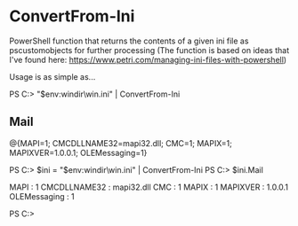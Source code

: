 # ConvertFrom-Ini
PowerShell function that returns the contents of a given ini file as pscustomobjects for further processing
(The function is based on ideas that I've found here: https://www.petri.com/managing-ini-files-with-powershell)

Usage is as simple as...

PS C:\> "$env:windir\win.ini" | ConvertFrom-Ini

Mail
----
@{MAPI=1; CMCDLLNAME32=mapi32.dll; CMC=1; MAPIX=1; MAPIXVER=1.0.0.1; OLEMessaging=1}

PS C:\> $ini = "$env:windir\win.ini" | ConvertFrom-Ini
PS C:\> $ini.Mail


MAPI         : 1
CMCDLLNAME32 : mapi32.dll
CMC          : 1
MAPIX        : 1
MAPIXVER     : 1.0.0.1
OLEMessaging : 1

PS C:\>

